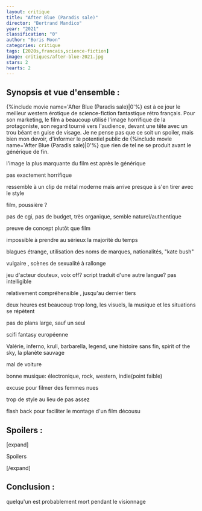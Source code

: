 ```yaml
---
layout: critique
title: "After Blue (Paradis sale)"
director: "Bertrand Mandico"
year: "2021"
classification: "0"
author: "Boris Moon"
categories: critique
tags: [2020s,francais,science-fiction]
image: critiques/after-blue-2021.jpg
stars: 2
hearts: 2
---
```


## Synopsis et vue d'ensemble :

{%include movie name='After Blue (Paradis sale)|0'%} est à ce jour le meilleur western érotique de science-fiction fantastique rétro français. Pour son marketing, le film a beaucoup utilisé l'image horrifique de la protagoniste, son regard tourné vers l'audience, devant une tête avec un trou béant en guise de visage. Je ne pense pas que ce soit un spoiler, mais bien mon devoir, d'informer le potentiel public de {%include movie name='After Blue (Paradis sale)|0'%} que rien de tel ne se produit avant le générique de fin.

l'image la plus marquante du film est après le générique

pas exactement horrifique

ressemble à un clip de métal moderne mais arrive presque à s'en tirer avec le style

film, poussière ?

pas de cgi, pas de budget, très organique, semble naturel/authentique

preuve de concept plutôt que film


impossible à prendre au sérieux la majorité du temps

blagues étrange, utilisation des noms de marques, nationalités, "kate bush"

vulgaire , scènes de sexualité à rallonge

jeu d'acteur douteux, voix off? script traduit d'une autre langue? pas intelligible

relativement compréhensible , jusqu'au dernier tiers

deux heures est beaucoup trop long, les visuels, la musique et les situations se répètent

pas de plans large, sauf un seul

scifi fantasy européenne

Valérie, inferno, krull, barbarella, legend, une histoire sans fin, spirit of the sky, la planète sauvage

mal de voiture

bonne musique: électronique, rock, western, indie(point faible)

excuse pour filmer des femmes nues

trop de style au lieu de pas assez


flash back pour faciliter le montage d'un film décousu

## Spoilers :

[expand]

Spoilers

[/expand]

## Conclusion :

quelqu'un est probablement mort pendant le visionnage
